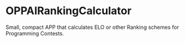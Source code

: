 OPPAIRankingCalculator
======================

Small, compact APP that calculates ELO or other Ranking schemes for Programming Contests.